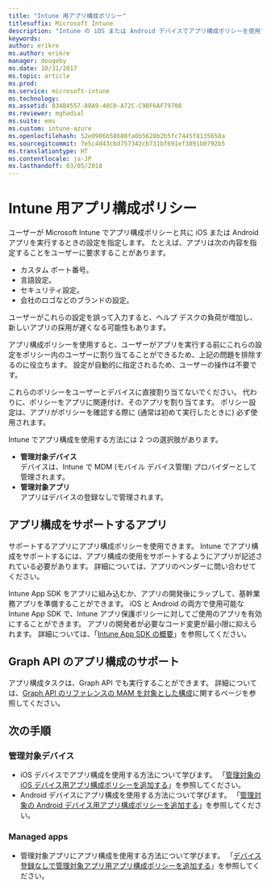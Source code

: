 ```yaml
---
title: "Intune 用アプリ構成ポリシー"
titlesuffix: Microsoft Intune
description: "Intune の iOS または Android デバイスでアプリ構成ポリシーを使用する方法について説明します。"
keywords: 
author: erikre
ms.author: erikre
manager: dougeby
ms.date: 10/31/2017
ms.topic: article
ms.prod: 
ms.service: microsoft-intune
ms.technology: 
ms.assetid: 834B4557-80A9-48C0-A72C-C98F6AF79708
ms.reviewer: mghadial
ms.suite: ems
ms.custom: intune-azure
ms.openlocfilehash: 52e0906b58680fa0b5628b2b5fc7445f8135658a
ms.sourcegitcommit: 7e5c4d43cbd757342cb731bf691ef3891b0792b5
ms.translationtype: HT
ms.contentlocale: ja-JP
ms.lasthandoff: 03/05/2018
---
```

# <a name="app-configuration-policies-for-intune"></a>Intune 用アプリ構成ポリシー

ユーザーが Microsoft Intune でアプリ構成ポリシーと共に iOS または Android アプリを実行するときの設定を指定します。 たとえば、アプリは次の内容を指定することをユーザーに要求することがあります。

- カスタム ポート番号。
- 言語設定。
- セキュリティ設定。
- 会社のロゴなどのブランドの設定。

ユーザーがこれらの設定を誤って入力すると、ヘルプ デスクの負荷が増加し、新しいアプリの採用が遅くなる可能性もあります。

アプリ構成ポリシーを使用すると、ユーザーがアプリを実行する前にこれらの設定をポリシー内のユーザーに割り当てることができるため、上記の問題を排除するのに役立ちます。 設定が自動的に指定されるため、ユーザーの操作は不要です。

これらのポリシーをユーザーとデバイスに直接割り当てないでください。 代わりに、ポリシーをアプリに関連付け、そのアプリを割り当てます。 ポリシー設定は、アプリがポリシーを確認する際に (通常は初めて実行したときに) 必ず使用されます。

Intune でアプリ構成を使用する方法には 2 つの選択肢があります。
 - **管理対象デバイス**  
   デバイスは、Intune で MDM (モバイル デバイス管理) プロバイダーとして管理されます。
 - **管理対象アプリ**  
   アプリはデバイスの登録なしで管理されます。

## <a name="apps-that-support-app-configuration"></a>アプリ構成をサポートするアプリ

サポートするアプリにアプリ構成ポリシーを使用できます。 Intune でアプリ構成をサポートするには、アプリ構成の使用をサポートするようにアプリが記述されている必要があります。 詳細については、アプリのベンダーに問い合わせてください。

Intune App SDK をアプリに組み込むか、アプリの開発後にラップして、基幹業務アプリを準備することができます。 iOS と Android の両方で使用可能な Intune App SDK で、Intune アプリ保護ポリシーに対してご使用のアプリを有効にすることができます。 アプリの開発者が必要なコード変更が最小限に抑えられます。 詳細については、「[Intune App SDK の概要](app-sdk.md)」を参照してください。

## <a name="graph-api-support-for-app-configuration"></a>Graph API のアプリ構成のサポート

アプリ構成タスクは、Graph API でも実行することができます。 詳細については、[Graph API のリファレンスの MAM を対象とした構成](https://graph.microsoft.io/docs/api-reference/beta/api/intune_mam_targetedmanagedappconfiguration_create)に関するページを参照してください。

## <a name="next-steps"></a>次の手順

### <a name="managed-devices"></a>管理対象デバイス

 - iOS デバイスでアプリ構成を使用する方法について学びます。  「[管理対象の iOS デバイス用アプリ構成ポリシーを追加する](app-configuration-policies-use-ios.md)」を参照してください。
 - Android デバイスにアプリ構成を使用する方法について学びます。  「[管理対象の Android デバイス用アプリ構成ポリシーを追加する](app-configuration-policies-use-android.md)」を参照してください。

### <a name="managed-apps"></a>Managed apps

 - 管理対象アプリにアプリ構成を使用する方法について学びます。 「[デバイス登録なしで管理対象アプリ用アプリ構成ポリシーを追加する](app-configuration-policies-managed-app.md)」を参照してください。